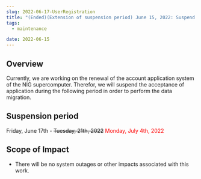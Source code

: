 ```yaml
---
slug: 2022-06-17-UserRegistration
title: "(Ended)(Extension of suspension period) June 15, 2022: Suspend acceptance of applying a NIG suprecomputer account due to renewal of the account application system"
tags:
  - maintenance

date: 2022-06-15
---
```





## Overview

Currently, we are working on the renewal of the account application system of the NIG supercomputer.
Therefor, we will suspend the acceptance of application during the following period in order to perform the data migration.

<!-- truncate -->

## Suspension period

Friday, June 17th - ~~Tuesday, 21th, 2022~~   <font color="red">Monday, July 4th, 2022</font>



## Scope of Impact

- There will be no system outages or other impacts associated with this work.

    
